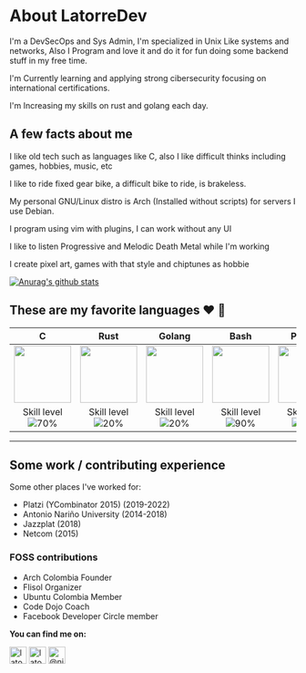 # About LatorreDev 

I'm a DevSecOps and Sys Admin, I'm specialized in Unix Like systems and networks, Also I Program and love it and do it for fun doing some backend stuff in my free time.

I'm Currently learning and applying strong cibersecurity focusing on international certifications.

I'm Increasing my skills on rust and golang each day.

## A few facts about me

I like old tech such as languages like C, also I like difficult thinks including games, hobbies, music, etc

I like to ride fixed gear bike, a difficult bike to ride, is brakeless.

My personal GNU/Linux distro is Arch (Installed without scripts) for servers I use Debian.

I program using vim with plugins, I can work without any UI

I like to listen Progressive and Melodic Death Metal while I'm working

I create pixel art, games with that style and chiptunes as hobbie
  
[![Anurag's github stats](https://github-readme-stats.vercel.app/api?username=LatorreDev)](https://github.com/anuraghazra/github-readme-stats)

## These are my favorite languages :heart: :rocket:

|              C             |            Rust            |             Golang            |            Bash            |           Python           |
|:--------------------------:|:--------------------------:|:--------------------------:|:--------------------------:|:--------------------------:|
| <img src="https://upload.wikimedia.org/wikipedia/commons/thumb/3/35/The_C_Programming_Language_logo.svg/1200px-The_C_Programming_Language_logo.svg.png" width="100px"> | <img src="https://upload.wikimedia.org/wikipedia/commons/thumb/d/d5/Rust_programming_language_black_logo.svg/1200px-Rust_programming_language_black_logo.svg.png" width="100px"> | <img src="https://seeklogo.com/images/G/go-logo-046185B647-seeklogo.com.png" width="100px"> | <img src="https://upload.wikimedia.org/wikipedia/commons/thumb/4/4b/Bash_Logo_Colored.svg/1200px-Bash_Logo_Colored.svg.png" width="100px"> |  <img src="https://upload.wikimedia.org/wikipedia/commons/c/c3/Python-logo-notext.svg" width="100px">
|Skill level ![70%](https://progress-bar.dev/70)|Skill level ![20%](https://progress-bar.dev/20)|Skill level ![20%](https://progress-bar.dev/20)|Skill level ![90%](https://progress-bar.dev/90)|Skill level ![75%](https://progress-bar.dev/75)|| The tech world angular stone | Friendly C  |  A gopher!!!  |  Super powers for sysadmins  |  Brain Friendly and fast development  |

---

## Some work / contributing experience

Some other places I've worked for:
* Platzi (YCombinator 2015) (2019-2022)
* Antonio Nariño University (2014-2018)
* Jazzplat (2018)
* Netcom (2015)

### FOSS contributions
* Arch Colombia Founder
* Flisol Organizer
* Ubuntu Colombia Member
* Code Dojo Coach
* Facebook Developer Circle member

**You can find me on:**

<p align="left">
<a href="https://twitter.com/latorredev" target="blank"><img align="center" src="https://cdn.jsdelivr.net/npm/simple-icons@3.0.1/icons/twitter.svg" alt="latorredev" height="30" width="30" /></a>
<a href="https://www.linkedin.com/in/latorredev/" target="blank"><img align="center" src="https://cdn.jsdelivr.net/npm/simple-icons@3.0.1/icons/linkedin.svg" alt="latorredev" height="30" width="30" /></a>
<a href="https://medium.com/@LatorreDev" target="blank"><img align="center" src="https://cdn.jsdelivr.net/npm/simple-icons@3.0.1/icons/medium.svg" alt="@niljordan23" height="30" width="30" /></a>
</p>


